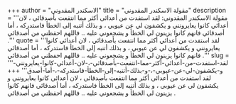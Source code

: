 +++
author = "الاسكندر المقدوني"
title = "مقولة الاسكندر المقدوني"
description = '''مقولة الاسكندر المقدوني: لقد استفدت من أعدائي أكثر مما انتفعت بأصدقائي ، لان أعدائي كانوا يعايرونني و يكشفون لي عن عيوبي ، و بذلك أتنبه إلى الخطأ فاستدركه ، أما أصدقائي فانهم كانوا يزينون لي الخطأ و يشجعوني عليه .. فاللهم احفظني من أصدقائي .'''
quote = '''لقد استفدت من أعدائي أكثر مما انتفعت بأصدقائي ، لان أعدائي كانوا يعايرونني و يكشفون لي عن عيوبي ، و بذلك أتنبه إلى الخطأ فاستدركه ، أما أصدقائي فانهم كانوا يزينون لي الخطأ و يشجعوني عليه .. فاللهم احفظني من أصدقائي .'''
slug = '''لقد-استفدت-من-أعدائي-أكثر-مما-انتفعت-بأصدقائي-،-لان-أعدائي-كانوا-يعايرونني-و-يكشفون-لي-عن-عيوبي-،-و-بذلك-أتنبه-إلى-الخطأ-فاستدركه-،-أما-أصدق'''
+++
لقد استفدت من أعدائي أكثر مما انتفعت بأصدقائي ، لان أعدائي كانوا يعايرونني و يكشفون لي عن عيوبي ، و بذلك أتنبه إلى الخطأ فاستدركه ، أما أصدقائي فانهم كانوا يزينون لي الخطأ و يشجعوني عليه .. فاللهم احفظني من أصدقائي .
